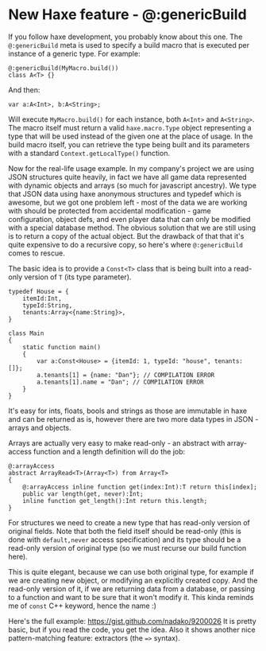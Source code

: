 [tags]: haxe,macro,json

# New Haxe feature - @:genericBuild

If you follow haxe development, you probably know about this one. The `@:genericBuild` meta is used to specify a build macro that is executed per instance of a generic type. For example:

    @:genericBuild(MyMacro.build())
    class A<T> {}

And then:

    var a:A<Int>, b:A<String>;

Will execute `MyMacro.build()` for each instance, both `A<Int>` and `A<String>`. The macro itself must return a valid `haxe.macro.Type` object representing a type that will be used instead of the given one at the place of usage. In the build macro itself, you can retrieve the type being built and its parameters with a standard `Context.getLocalType()` function.

Now for the real-life usage example. In my company's project we are using JSON structures quite heavily, in fact we have all game data represented with dynamic objects and arrays (so much for javascript ancestry). We type that JSON data using haxe anonymous structures and typedef which is awesome, but we got one problem left - most of the data we are working with should be protected from accidental modification - game configuration, object defs, and even player data that can only be modified with a special database method. The obvious solution that we are still using is to return a copy of the actual object. But the drawback of that that it's quite expensive to do a recursive copy, so here's where `@:genericBuild` comes to rescue.

The basic idea is to provide a `Const<T>` class that is being built into a read-only version of `T` (its type parameter).

    typedef House = {
        itemId:Int,
        typeId:String,
        tenants:Array<{name:String}>,
    }

    class Main
    {
        static function main()
        {
            var a:Const<House> = {itemId: 1, typeId: "house", tenants: []};
            a.tenants[1] = {name: "Dan"}; // COMPILATION ERROR
            a.tenants[1].name = "Dan"; // COMPILATION ERROR
        }
    }

It's easy for ints, floats, bools and strings as those are immutable in haxe and can be returned as is, however there are two more data types in JSON - arrays and objects.

Arrays are actually very easy to make read-only - an abstract with array-access function and a length definition will do the job:

    @:arrayAccess
    abstract ArrayRead<T>(Array<T>) from Array<T>
    {
        @:arrayAccess inline function get(index:Int):T return this[index];
        public var length(get, never):Int;
        inline function get_length():Int return this.length;
    }

For structures we need to create a new type that has read-only version of original fields. Note that both the field itself should be read-only (this is done with `default,never` access specification) and its type should be a read-only version of original type (so we must recurse our build function here).

This is quite elegant, because we can use both original type, for example if we are creating new object, or modifying an explicitly created copy. And the read-only version of it, if we are returning data from a database, or passing to a function and want to be sure that it won't modify it. This kinda reminds me of `const` C++ keyword, hence the name :)

Here's the full example: https://gist.github.com/nadako/9200026 It is pretty basic, but if you read the code, you get the idea. Also it shows another nice pattern-matching feature: extractors (the `=>` syntax).
